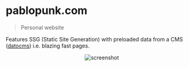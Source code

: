# pablopunk.com

> Personal website

Features SSG (Static Site Generation) with preloaded data from a CMS ([datocms](https://datocms.com/)) i.e. blazing fast pages.

<p align="center">
  <img src="https://user-images.githubusercontent.com/4324982/74949268-d2ff4f00-53fd-11ea-83e7-679d3ffb6213.gif" alt="screenshot" />
</p>
